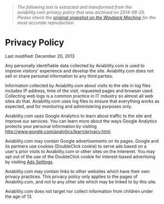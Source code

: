 > *The following text is extracted and transformed from the aviability.com privacy policy that was archived on 2014-06-25. Please check the [original snapshot on the Wayback Machine](https://web.archive.org/web/20140625053125id_/http%3A//aviability.com/privacy) for the most accurate reproduction.*

# Privacy Policy

Last modified: December 20, 2013

Any personally identifiable data collected by Aviability.com is used to improve visitors' experience and develop the site. Aviability.com does not sell or share personal information to any third parties. 

Information collected by Aviability.com about visits to the site in log files includes IP address, time of the visit, requested pages and browser used. Collecting web logs is a common practice in IT industry so almost all web sites do that. Aviability.com uses log files to ensure that everything works as expected, and for monitoring and administering purposes only. 

Aviability.com uses Google Analytics to learn about traffic to the site and improve our services. You can learn more about the ways Google Analytics protects your personal information by visiting <http://www.google.com/analytics/learn/privacy.html>. 

Aviability.com may contain Google advertisements on its pages. Google and its partners use cookies (DoubleClick cookie) to serve ads based on a user's prior visits to Aviability.com or other sites on the Interenet. You may opt out of the use of the DoubleClick cookie for interest-based advertising by visiting [Ads Settings](http://www.google.com/ads/preferences/). 

Aviability.com may contain links to other websites which have their own privacy practices. This privacy policy only applies to the pages of Aviability.com, and not to any other site which may be linked to by this site. 

Aviability.com does not target nor collect information from children under the age of 13. 
